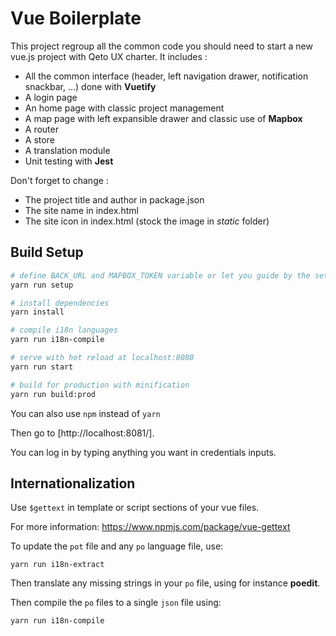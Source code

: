 # Vue Boilerplate

This project regroup all the common code you should need to start a new vue.js project with Qeto UX charter.
It includes :
- All the common interface (header, left navigation drawer, notification snackbar, ...) done with **Vuetify**
- A login page
- An home page with classic project management
- A map page with left expansible drawer and classic use of **Mapbox**
- A router
- A store
- A translation module
- Unit testing with **Jest**

Don't forget to change :
- The project title and author in package.json
- The site name in index.html
- The site icon in index.html (stock the image in *static* folder)

## Build Setup

```sh
# define BACK_URL and MAPBOX_TOKEN variable or let you guide by the setup
yarn run setup

# install dependencies
yarn install

# compile i18n languages
yarn run i18n-compile

# serve with hot reload at localhost:8080
yarn run start

# build for production with minification
yarn run build:prod
```

You can also use `npm` instead of `yarn`

Then go to [http://localhost:8081/].

You can log in by typing anything you want in credentials inputs.

## Internationalization

Use `$gettext` in template or script sections of your vue files.

For more information: https://www.npmjs.com/package/vue-gettext

To update the `pot` file and any `po` language file, use:
```
yarn run i18n-extract
```

Then translate any missing strings in your `po` file, using for instance **poedit**.

Then compile the `po` files to a single `json` file using:
```
yarn run i18n-compile
```
